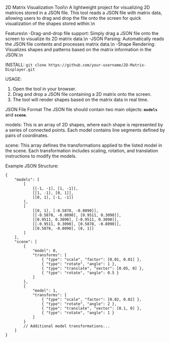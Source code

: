 2D Matrix Visualization Tool\n
A lightweight project for visualizing 2D matrices stored in a JSON file. This tool reads a JSON file with matrix data, allowing users to drag and drop the file onto the screen for quick visualization of the shapes stored within.\n

Features\n
-Drag-and-drop file support: Simply drag a JSON file onto the screen to visualize its 2D matrix data.\n
-JSON Parsing: Automatically reads the JSON file contents and processes matrix data.\n
-Shape Rendering: Visualizes shapes and patterns based on the matrix information in the JSON.\n

INSTALL:
``` git clone https://github.com/your-username/2D-Matrix-Displayer.git ```

USAGE:
1. Open the tool in your browser.
2. Drag and drop a JSON file containing a 2D matrix onto the screen.
3. The tool will render shapes based on the matrix data in real time.

JSON File Format
The JSON file should contain two main objects: **```models```** and **```scene```**.

models: This is an array of 2D shapes, where each shape is represented by a series of connected points. Each model contains line segments defined by pairs of coordinates.

scene: This array defines the transformations applied to the listed model in the scene. Each transformation includes scaling, rotation, and translation instructions to modify the models.

Example JSON Structure:

```
{
    "models": [
        [
            [[-1, -1], [1, -1]],
            [[1, -1], [0, 1]],
            [[0, 1], [-1, -1]]
        ],
        [
            [[0, 1], [-0.5878, -0.8090]],
            [[-0.5878, -0.8090], [0.9511, 0.3090]],
            [[0.9511, 0.3090], [-0.9511, 0.3090]],
            [[-0.9511, 0.3090], [0.5878, -0.8090]],
            [[0.5878, -0.8090], [0, 1]]
        ]
    ],
    "scene": [
        {
            "model": 0,
            "transforms": [
                { "type": "scale", "factor": [0.01, 0.01] },
                { "type": "rotate", "angle": 1 },
                { "type": "translate", "vector": [0.05, 0] },
                { "type": "rotate", "angle": 0.5 }
            ]
        },
        {
            "model": 1,
            "transforms": [
                { "type": "scale", "factor": [0.02, 0.02] },
                { "type": "rotate", "angle": 2 },
                { "type": "translate", "vector": [0.1, 0] },
                { "type": "rotate", "angle": 1 }
            ]
        }
        // Additional model transformations...
    ]
}
```

